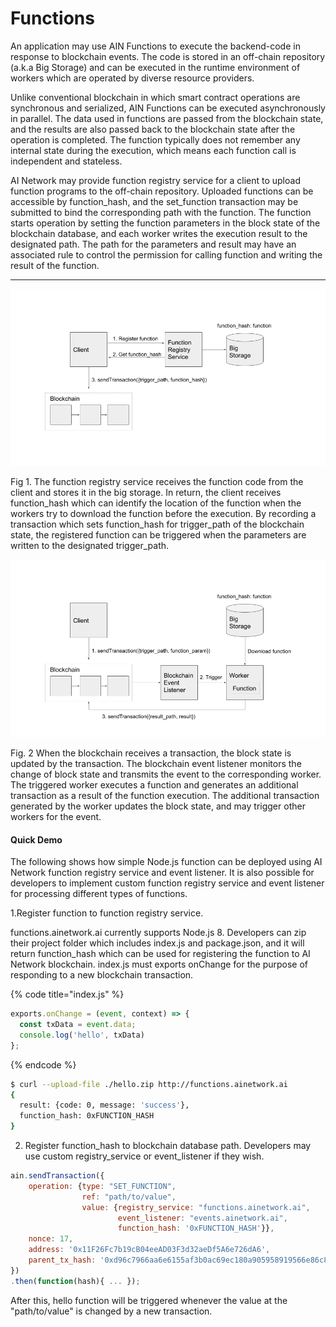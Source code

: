 # Functions

An application may use AIN Functions to execute the backend-code in response to blockchain events. The code is stored in an off-chain repository \(a.k.a Big Storage\) and can be executed in the runtime environment of workers which are operated by diverse resource providers.  


Unlike conventional blockchain in which smart contract operations are synchronous and serialized,  AIN Functions can be executed asynchronously in parallel. The data used in functions are passed from the blockchain state, and the results are also passed back to the blockchain state after the operation is completed. The function typically does not remember any internal state during the execution, which means each function call is independent and stateless.  


AI Network may provide function registry service for a client to upload function programs to the off-chain repository. Uploaded functions can be accessible by function\_hash, and the set\_function transaction may be submitted to bind the corresponding path with the function. The function starts operation by setting the function parameters in the block state of the blockchain database, and each worker writes the execution result to the designated path. The path for the parameters and result may have an associated rule to control the permission for calling function and writing the result of the function.  
****

![](../../../.gitbook/assets/functions-fig1.png)

Fig 1. The function registry service receives the function code from the client and stores it in the big storage. In return, the client receives function\_hash which can identify the location of the function when the workers try to download the function before the execution. By recording a transaction which sets function\_hash for trigger\_path of the blockchain state, the registered function can be triggered when the parameters are written to the designated trigger\_path.  


![](../../../.gitbook/assets/functions-fig2.png)

Fig. 2 When the blockchain receives a transaction, the block state is updated by the transaction. The blockchain event listener monitors the change of block state and transmits the event to the corresponding worker. The triggered worker executes a function and generates an additional transaction as a result of the function execution. The additional transaction generated by the worker updates the block state, and may trigger other workers for the event.

#### Quick Demo

The following shows how simple Node.js function can be deployed using AI Network function registry service and event listener. It is also possible for developers to implement custom function registry service and event listener for processing different types of functions.

1.Register function to function registry service.

functions.ainetwork.ai currently supports Node.js 8. Developers can zip their project folder which includes index.js and package.json, and it will return function\_hash which can be used for registering the function to AI Network blockchain. index.js must exports onChange for the purpose of responding to a new blockchain transaction.

{% code title="index.js" %}
```javascript
exports.onChange = (event, context) => {
  const txData = event.data;
  console.log('hello', txData)
};
```
{% endcode %}

```bash
$ curl --upload-file ./hello.zip http://functions.ainetwork.ai
{
  result: {code: 0, message: 'success'}, 
  function_hash: 0xFUNCTION_HASH
}
```

2. Register function\_hash to blockchain database path. Developers may use custom registry\_service or event\_listener if they wish.

```javascript
ain.sendTransaction({
    operation: {type: "SET_FUNCTION", 
                ref: "path/to/value", 
                value: {registry_service: "functions.ainetwork.ai",
                        event_listener: "events.ainetwork.ai",
                        function_hash: '0xFUNCTION_HASH'}},
    nonce: 17,
    address: '0x11F26Fc7b19cB04eeAD03F3d32aeDf5A6e726dA6',
    parent_tx_hash: '0xd96c7966aa6e6155af3b0ac69ec180a905958919566e86c88aef12c94d936b5e'
})
.then(function(hash){ ... });
```

After this, hello function will be triggered whenever the value at the "path/to/value" is changed by a new transaction.

